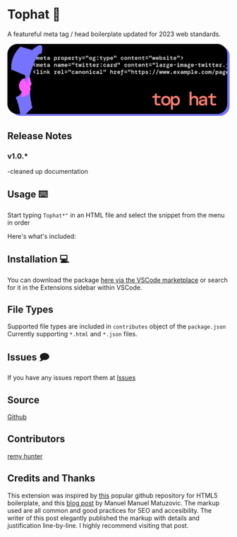 # Tophat 🎩
A featureful meta tag / head boilerplate updated for 2023 web standards.

![logo](images/readme_logo.png)

## Release Notes

### v1.0.*

-cleaned up documentation

## Usage ⌨️

Start typing `Tophat*"` in an HTML file and select the snippet from the menu in order

Here's what's included:

## Installation 💻

You can download the package [here via the VSCode marketplace](https://marketplace.visualstudio.com/items?itemName=remyhunt.tophat) or search for it in the Extensions sidebar within VSCode.

## File Types

Supported file types are included in `contributes` object of the `package.json` 
Currently supporting `*.html` and `*.json` files.

## Issues 🗩

If you have any issues report them at [Issues](https://github.com/remyhunt/tophat-vsc/issues)

## Source

[Github](https://github.com/remyhunt/tophat-vsc/)

## Contributors

[remy hunter](https://github.com/remyhunt/)

## Credits and Thanks

This extension was inspired by [this](https://github.com/h5bp/html5-boilerplate/blob/master/src/index.html) popular github repository for HTML5 boilerplate, and this [blog post](https://www.matuzo.at/blog/html-boilerplate/) by Manuel Manuel Matuzovic. The markup used are all common and good  practices for SEO and accesibility. The writer of this post elegantly published the markup with details and justification line-by-line. I highly recommend visiting that post.